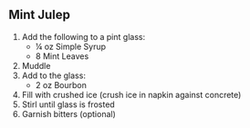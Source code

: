 ## Mint Julep

1. Add the following to a pint glass:
	- ¼ oz Simple Syrup
	- 8 Mint Leaves
2. Muddle
3. Add to the glass:
	- 2 oz Bourbon
4. Fill with crushed ice (crush ice in napkin against concrete)
5. Stirl until glass is frosted
6. Garnish bitters (optional)
